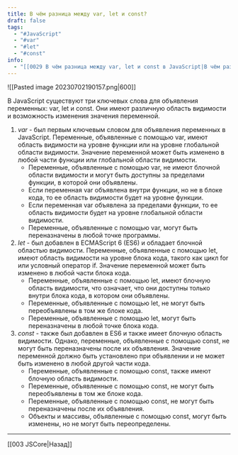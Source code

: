 ```yaml
---
title: В чём разница между var, let и const?
draft: false
tags:
  - "#JavaScript"
  - "#var"
  - "#let"
  - "#const"
info:
  - "[[0029 В чём разница между var, let и const в JavaScript|В чём разница между var, let и const в JavaScript]]"
---
```

![[Pasted image 20230702190157.png|600]]

В JavaScript существуют три ключевых слова для объявления переменных: var, let и const. Они имеют различную область видимости и возможность изменения значения переменной.

1. _var_ - был первым ключевым словом для объявления переменных в JavaScript. Переменные, объявленные с помощью var, имеют область видимости на уровне функции или на уровне глобальной области видимости. Значение переменной может быть изменено в любой части функции или глобальной области видимости.
   - Переменные, объявленные с помощью var, не имеют блочной области видимости и могут быть доступны за пределами функции, в которой они объявлены.
   - Если переменная var объявлена внутри функции, но не в блоке кода, то ее область видимости будет на уровне функции.
   * Если переменная var объявлена за пределами функции, то ее область видимости будет на уровне глобальной области видимости.
   * Переменные, объявленные с помощью var, могут быть переназначены в любой точке программы.
2. _let_ - был добавлен в ECMAScript 6 (ES6) и обладает блочной областью видимости. Переменные, объявленные с помощью let, имеют область видимости на уровне блока кода, такого как цикл for или условный оператор if. Значение переменной может быть изменено в любой части блока кода.
   - Переменные, объявленные с помощью let, имеют блочную область видимости, что означает, что они доступны только внутри блока кода, в котором они объявлены.
   - Переменные, объявленные с помощью let, не могут быть переобъявлены в том же блоке кода.
   - Переменные, объявленные с помощью let, могут быть переназначены в любой точке блока кода.
3. _const_ - также был добавлен в ES6 и также имеет блочную область видимости. Однако, переменные, объявленные с помощью const, не могут быть переназначены после их объявления. Значение переменной должно быть установлено при объявлении и не может быть изменено в любой другой части кода.
   - Переменные, объявленные с помощью const, также имеют блочную область видимости.
   - Переменные, объявленные с помощью const, не могут быть переобъявлены в том же блоке кода.
   - Переменные, объявленные с помощью const, не могут быть переназначены после их объявления.
   - Объекты и массивы, объявленные с помощью const, могут быть изменены, но не могут быть переопределены.

---

[[003 JSCore|Назад]]